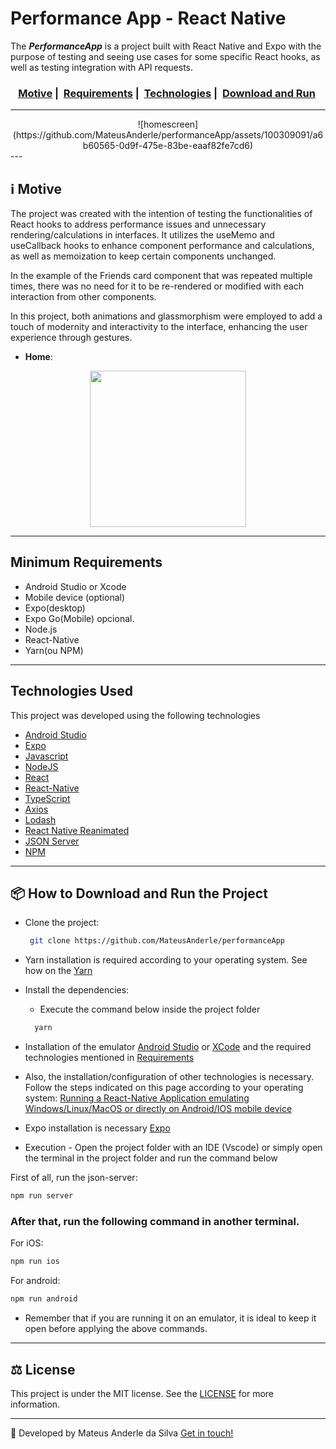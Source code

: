 # Performance App - React Native

The **_PerformanceApp_** is a project built with React Native and Expo with the purpose of testing and seeing use cases for some specific React hooks, as well as testing integration with API requests.

<h3 align="center">
  <a href="#motive">Motive</a>&nbsp;|&nbsp;
  <a href="#minimum-requirements">Requirements</a>&nbsp;|&nbsp;
  <a href="#rocket-technologies-used">Technologies</a>&nbsp;|&nbsp;
  <a href="#package-how-to-download-and-run-the-project">Download and Run</a>&nbsp;
</h3>

---
<div align="center" >
  <div width="300px">
![homescreen](https://github.com/MateusAnderle/performanceApp/assets/100309091/a6b60565-0d9f-475e-83be-eaaf82fe7cd6)
    </div>
</div>
---

## :information_source: Motive

The project was created with the intention of testing the functionalities of React hooks to address performance issues and unnecessary rendering/calculations in interfaces. It utilizes the useMemo and useCallback hooks to enhance component performance and calculations, as well as memoization to keep certain components unchanged.

In the example of the Friends card component that was repeated multiple times, there was no need for it to be re-rendered or modified with each interaction from other components.

In this project, both animations and glassmorphism were employed to add a touch of modernity and interactivity to the interface, enhancing the user experience through gestures.

- **Home**:

<div align="center" >
  <img src="https://i.imgur.com/76YgRfi.png" width="250">
</div>

---

## Minimum Requirements

- Android Studio or Xcode
- Mobile device (optional)
- Expo(desktop)
- Expo Go(Mobile) opcional.
- Node.js
- React-Native
- Yarn(ou NPM)

---

## Technologies Used

This project was developed using the following technologies

- [Android Studio](https://developer.android.com/studio)
- [Expo](https://expo.dev/)
- [Javascript](https://developer.mozilla.org/pt-BR/docs/Web/JavaScript)
- [NodeJS](https://nodejs.org/en/)
- [React](https://react.dev/)
- [React-Native](https://reactnative.dev/)
- [TypeScript](https://www.typescriptlang.org/)
- [Axios](https://axios-http.com/)
- [Lodash](https://lodash.com/)
- [React Native Reanimated](https://docs.swmansion.com/react-native-reanimated/)
- [JSON Server](https://github.com/typicode/json-server)
- [NPM](https://www.npmjs.com/)

---

## :package: How to Download and Run the Project

- Clone the project:
  ```bash
   git clone https://github.com/MateusAnderle/performanceApp
  ```
- Yarn installation is required according to your operating system. See how on the [Yarn](ttps://classic.yarnpkg.com/blog/2017/05/12/introducing-yarn/)
- Install the dependencies:
  - Execute the command below inside the project folder
  ```bash
    yarn
  ```
- Installation of the emulator [Android Studio](https://developer.android.com/studio) or [XCode](https://developer.apple.com/xcode/resources/) and the required technologies mentioned in <a href="#minimum-requirements">Requirements</a>

- Also, the installation/configuration of other technologies is necessary. Follow the steps indicated on this page according to your operating system: [Running a React-Native Application emulating Windows/Linux/MacOS or directly on Android/IOS mobile device](https://reactnative.dev/docs/environment-setup)
- Expo installation is necessary [Expo](https://expo.dev/)
- Execution - Open the project folder with an IDE (Vscode) or simply open the terminal in the project folder and run the command below

First of all, run the json-server:

```bash
npm run server
```

### After that, run the following command in another terminal.

For iOS:

```bash
npm run ios
```

For android:

```bash
npm run android
```

- Remember that if you are running it on an emulator, it is ideal to keep it open before applying the above commands.

---

## :balance_scale: License

This project is under the MIT license. See the [LICENSE](https://github.com/MateusAnderle/performanceApp/blob/main/LICENSE) for more information.

---

:rocket: Developed by Mateus Anderle da Silva [Get in touch!](https://www.linkedin.com/in/mateus-anderle-da-silva/)

